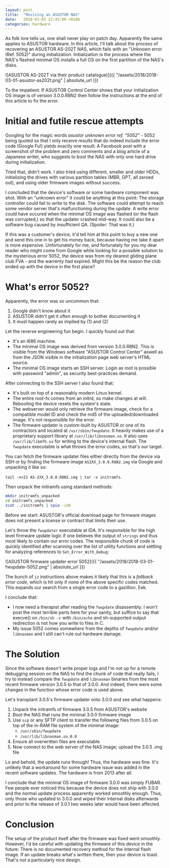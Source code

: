 ```yaml
---
layout: post
title:  "Reviving an ASUSTOR NAS"
date:   2018-03-01 12:43:00 +0100
categories: hardware
---
```


As folk lore tells us, one shall never play on patch day. Apparently the same applies to ASUSTOR
hardware. In this article, I'll talk about the process of recovering an ASUSTOR AS-202T NAS, which
fails with an "Unknown error (Ref. 5052)" during initialization. Initialization is the process
where the NAS's flashed minimal OS installs a full OS on the first partition of the NAS's disks.

![ASUSTOR AS-202T via their product catalogue)]({{ "/assets/2018/2018-03-01-asustor-as202t.png" | absolute_url }})

To the impatient: If ASUSTOR Control Center shows that your initialization OS image is of version
3.0.0.R8N2 then follow the instructions at the end of this article to fix the error.

# Initial and futile rescue attempts

Googling for the magic words *asustor unknown error ref. "5052"* - 5052 being quoted so that I only
receive results that do indeed include the error code (Google Fu!) yields exactly one result: A
Facebook post with a screenshot of the problem and zero comments and a blog article of a Japanese
writer, who suggests to boot the NAS with only one hard drive during initialization.

Tried that, didn't work. I also tried using different, smaller and older HDDs, initializing the
drives with various partition tables (MBR, GPT, all zeroed out), and using older firmware images
without success.

I concluded that the device's software or some hardware component was shot. With an "unknown error"
it could be anything at this point: The storage controller could fail to write to the disk. The
software could attempt to reach some vendor server that's malfunctioning during the update. A write
error could have occured when the minimal OS image was flashed (or the flash was corrupted,) so that
the updater crashed mid-way. It could also be a software bug caused by insufficient QA. (Spoiler:
That was it.)

If this was a customer's device, it'd tell him at this point to buy a new one and send this one in
to get his money back, because having me take it apart is more expensive. Unfortunately for me, and
fortunately for you my dear reader who might come from Google while looking for a possible solution
to the mysterious error 5052, the device was from my dearest gliding plane club FVA - and the
warrenty had expired. Might this be the reason the club ended up with the device in the first place?

# What's error 5052?

Apparently, the error was so uncommon that:

1. Google didn't know about it
2. ASUSTOR didn't get it often enough to bother documenting it
3. It must happen rarely as implied by (1) and (2)

Let the reverse engineering fun begin. I quickly found out that:

* It's an i686 machine.
* The minimal OS image was derived from version 3.0.0.R8N2. This is visible from the Windows
  software "ASUSTOR Control Center" aswell as from the JSON visible in the initialization page web
  server's HTML source.
* The minimal OS image starts an SSH server. Login as root is possible with password "admin", as
  security best-practices demand.

After connecting to the SSH server I also found that:

* It's built on top of a reasonably modern Linux kernel.
* The entire root-fs comes from an initrd, so make changes at will. Rebooting the device resets the
  system's state.
* The webserver would only retrieve the firmware image, check for a compatible model ID and check
  the md5 of the uploaded/downloaded image. It's not responsible for the error.
* The firmware updater is custom-built by ASUSTOR or one of its contractors and located at
  `/usr/sbin/fwupdate`. It heavily makes use of a proprietary support library at
  `/usr/lib/libnasman.so`. It also uses `/usr/lib/libmfh.so` for writing to the device's internal
  flash. The `fwupdate` executable is what throws the error codes, so that's our target.

You can fetch the firmware updater files either directly from the device via SSH or by finding the
firmware image `AS2XX_3.0.0.R8N2.img` via Google and unpacking it like so:

`tail -n+21 AS-2XX_3.0.0.R8N2.img | tar -x initramfs`.

Then unpack the initramfs using standard methods:

```sh
mkdir initramfs_unpacked
cd initramfs_unpacked
zcat ../initramfs | cpio -idm
```

Before we start: ASUSTOR's official download page for firmware images does not present a license or
contract that limits their use.

Let's throw the `fwupdater` executable at IDA. It's responsible for the high level firmware update
logic if one believes the output of `strings` and thus most likely to contain our error codes. The
responsible chunk of code is quickly identified after scanning over the list of utility functions
and settling for analyzing references to `Set_Error_With_Debug`:

![ASUSTOR firmware updater error 5052]({{ "/assets/2018/2018-03-01-fwupdate-5052.png" | absolute_url }})

The bunch of `jz` instructions above makes it likely that this is a *fallback error code*, which is
hit only if none of the above specific codes matched. This expands our search from a single error
code to a gazillion. Eek.

I conclude that:

* I now need a therapist after reading the `fwupdate` disassembly. I won't post the most terrible
  parts here for your sanity, but suffice to say that execve() on `/bin/sh -c` with `/bin/echo` and
  sh-supported output redirection is not how you write to files in C.
* My issue 5052 comes somewhere from the depths of `fwupdate` and/or `libnasman` and I still can't
  rule out hardware damage.

# The Solution

Since the software doesn't write proper logs and I'm not up for a remote debugging session on the
NAS to find the chunk of code that really fails, I try to instead compare the `fwupdate` and
`libnasman` binaries from the most recent firmware version 3.0.5 to that of 3.0.0. And indeed,
there were some changes in the function whose error code is used above.

Let's transplant 3.0.5's firmware updater onto 3.0.0 and see what happens:

1. Unpack the initramfs of firmware 3.0.5 from ASUSTOR's website
2. Boot the NAS that runs the minimal 3.0.0 firmware image
3. Use `scp` or any SFTP client to transfer the following files from 3.0.5 on top of the in-RAM file
   system of the minimal image:
    * `/usr/sbin/fwupdate`
    * `/usr/lib/libnasman.so.0.0`
4. Ensure all overwritten files are executable
5. Now connect to the web server of the NAS image; upload the 3.0.5 .img file

Lo and behold, the update runs through! Thus, the hardware was fine. It's unlikely that a workaround
for some hardware issue was added in the recent software updates. The hardware is from 2013 after
all.

I conclude that the minimal OS image of firmware 3.0.0 was simply FUBAR. Few people ever noticed
this because the device does not ship with 3.0.0 and the normal update process apparently worked
smoothly enough. Thus, only those who updated to 3.0.0 and wiped their internal disks afterwards
and prior to the release of 3.0.1 two weeks later would have been affected.

# Conclusion

The setup of the product itself after the firmware was fixed went smoothly. However, I'd be careful
with updating the firmware of this device in the future: There is no documented recovery method for
the internal flash image. If an update breaks what's written there, then your device is toast.
That's not a particularly nice design.

